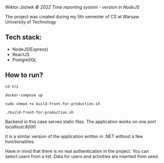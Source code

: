 *Wiktor Jóźwik &copy; 2022 Time reporting system - version in NodeJS*

The project was created during my 5th semester of CS at Warsaw University of Technology
## Tech stack:
- NodeJS(Express)
- ReactJS
- PostgreSQL

## How to run?
`cd trs`

`docker-compose up`

`sudo chmod +x build-front-for-production.sh`

`./build-front-for-production.sh`

Backend in this case serves static files. The application works on one port *localhost:8000*

It is a similar version of the application written in .NET without a few functionalities.

Have in mind that there is no real authentication in the project. You can select users from a list. Data for users and activities are inserted from seed.
